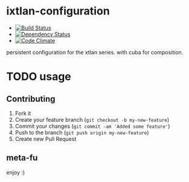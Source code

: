 # ixtlan-configuration #

* [![Build Status](https://secure.travis-ci.org/mkristian/ixtlan-configuration.png)](http://travis-ci.org/mkristian/ixtlan-configuration) 
* [![Dependency Status](https://gemnasium.com/mkristian/ixtlan-configuration.png)](https://gemnasium.com/mkristian/ixtlan-configuration)
* [![Code Climate](https://codeclimate.com/github/mkristian/ixtlan-configuration.png)](https://codeclimate.com/github/mkristian/ixtlan-configuration)

persistent configuration for the xtlan series. with cuba for composition.

TODO usage
==========

Contributing
------------

1. Fork it
2. Create your feature branch (`git checkout -b my-new-feature`)
3. Commit your changes (`git commit -am 'Added some feature'`)
4. Push to the branch (`git push origin my-new-feature`)
5. Create new Pull Request

meta-fu
-------

enjoy :) 

